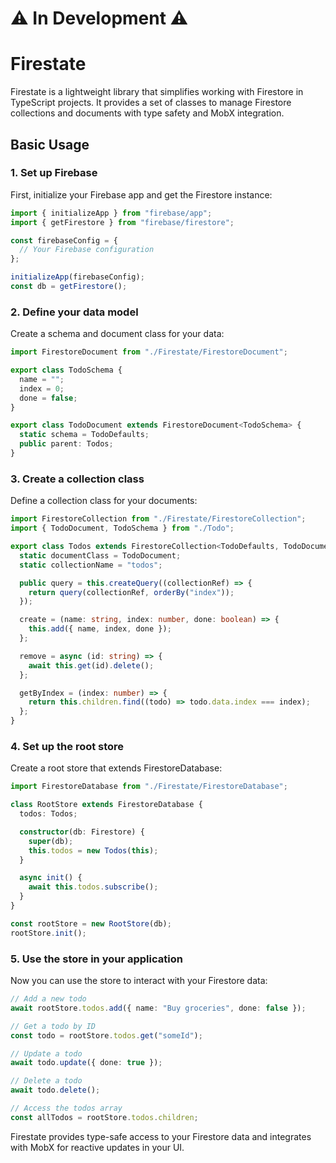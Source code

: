 # ⚠ In Development ⚠

# Firestate

Firestate is a lightweight library that simplifies working with Firestore in TypeScript projects. It provides a set of classes to manage Firestore collections and documents with type safety and MobX integration.

## Basic Usage

### 1. Set up Firebase

First, initialize your Firebase app and get the Firestore instance:

```ts
import { initializeApp } from "firebase/app";
import { getFirestore } from "firebase/firestore";

const firebaseConfig = {
  // Your Firebase configuration
};

initializeApp(firebaseConfig);
const db = getFirestore();
```

### 2. Define your data model

Create a schema and document class for your data:

```ts
import FirestoreDocument from "./Firestate/FirestoreDocument";

export class TodoSchema {
  name = "";
  index = 0;
  done = false;
}

export class TodoDocument extends FirestoreDocument<TodoSchema> {
  static schema = TodoDefaults;
  public parent: Todos;
}
```

### 3. Create a collection class

Define a collection class for your documents:

```ts
import FirestoreCollection from "./Firestate/FirestoreCollection";
import { TodoDocument, TodoSchema } from "./Todo";

export class Todos extends FirestoreCollection<TodoDefaults, TodoDocument> {
  static documentClass = TodoDocument;
  static collectionName = "todos";

  public query = this.createQuery((collectionRef) => {
    return query(collectionRef, orderBy("index"));
  });

  create = (name: string, index: number, done: boolean) => {
    this.add({ name, index, done });
  };

  remove = async (id: string) => {
    await this.get(id).delete();
  };

  getByIndex = (index: number) => {
    return this.children.find((todo) => todo.data.index === index);
  };
}
```

### 4. Set up the root store

Create a root store that extends FirestoreDatabase:

```ts
import FirestoreDatabase from "./Firestate/FirestoreDatabase";

class RootStore extends FirestoreDatabase {
  todos: Todos;

  constructor(db: Firestore) {
    super(db);
    this.todos = new Todos(this);
  }

  async init() {
    await this.todos.subscribe();
  }
}

const rootStore = new RootStore(db);
rootStore.init();
```

### 5. Use the store in your application

Now you can use the store to interact with your Firestore data:

```ts
// Add a new todo
await rootStore.todos.add({ name: "Buy groceries", done: false });

// Get a todo by ID
const todo = rootStore.todos.get("someId");

// Update a todo
await todo.update({ done: true });

// Delete a todo
await todo.delete();

// Access the todos array
const allTodos = rootStore.todos.children;
```

Firestate provides type-safe access to your Firestore data and integrates with MobX for reactive updates in your UI.